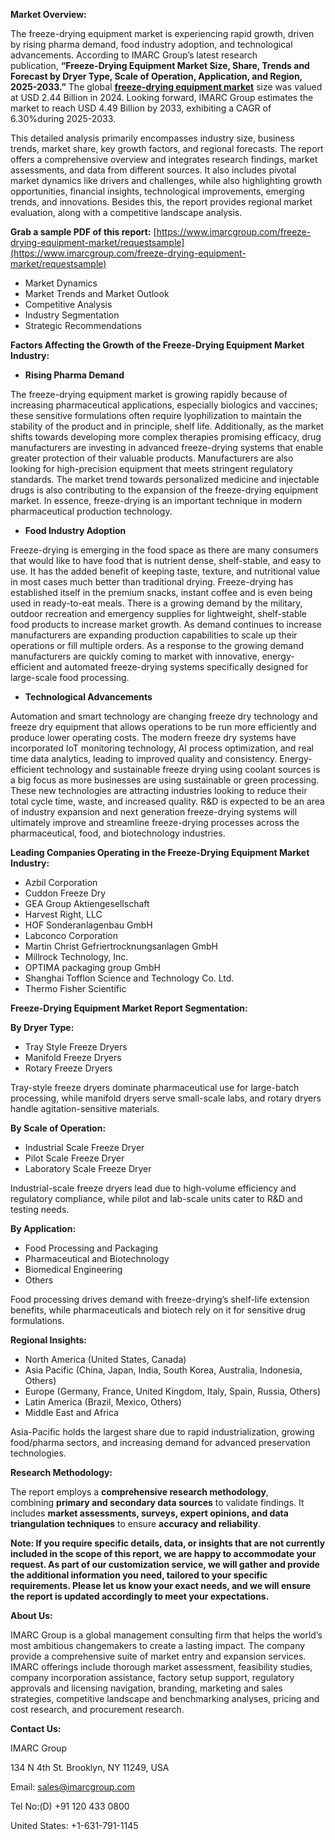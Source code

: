 **Market Overview:**

The freeze-drying equipment market is experiencing rapid growth, driven by rising pharma demand, food industry adoption, and technological advancements. According to IMARC Group’s latest research publication, **“Freeze-Drying Equipment Market Size, Share, Trends and Forecast by Dryer Type, Scale of Operation, Application, and Region, 2025-2033.”** The global **[freeze-drying equipment market](https://www.imarcgroup.com/freeze-drying-equipment-market)** size was valued at USD 2.44 Billion in 2024. Looking forward, IMARC Group estimates the market to reach USD 4.49 Billion by 2033, exhibiting a CAGR of 6.30%during 2025-2033.

This detailed analysis primarily encompasses industry size, business trends, market share, key growth factors, and regional forecasts. The report offers a comprehensive overview and integrates research findings, market assessments, and data from different sources. It also includes pivotal market dynamics like drivers and challenges, while also highlighting growth opportunities, financial insights, technological improvements, emerging trends, and innovations. Besides this, the report provides regional market evaluation, along with a competitive landscape analysis.

**Grab a sample PDF of this report:** [https://www.imarcgroup.com/freeze-drying-equipment-market/requestsample](https://www.imarcgroup.com/freeze-drying-equipment-market/requestsample)

*   Market Dynamics
*   Market Trends and Market Outlook
*   Competitive Analysis
*   Industry Segmentation
*   Strategic Recommendations

**Factors Affecting the Growth of the Freeze-Drying Equipment Market Industry:**

*   **Rising Pharma Demand**

The freeze-drying equipment market is growing rapidly because of increasing pharmaceutical applications, especially biologics and vaccines; these sensitive formulations often require lyophilization to maintain the stability of the product and in principle, shelf life. Additionally, as the market shifts towards developing more complex therapies promising efficacy, drug manufacturers are investing in advanced freeze-drying systems that enable greater protection of their valuable products. Manufacturers are also looking for high-precision equipment that meets stringent regulatory standards. The market trend towards personalized medicine and injectable drugs is also contributing to the expansion of the freeze-drying equipment market. In essence, freeze-drying is an important technique in modern pharmaceutical production technology.

*   **Food Industry Adoption**

Freeze-drying is emerging in the food space as there are many consumers that would like to have food that is nutrient dense, shelf-stable, and easy to use. It has the added benefit of keeping taste, texture, and nutritional value in most cases much better than traditional drying. Freeze-drying has established itself in the premium snacks, instant coffee and is even being used in ready-to-eat meals. There is a growing demand by the military, outdoor recreation and emergency supplies for lightweight, shelf-stable food products to increase market growth. As demand continues to increase manufacturers are expanding production capabilities to scale up their operations or fill multiple orders. As a response to the growing demand manufacturers are quickly coming to market with innovative, energy-efficient and automated freeze-drying systems specifically designed for large-scale food processing.

*   **Technological Advancements**

Automation and smart technology are changing freeze dry technology and freeze dry equipment that allows operations to be run more efficiently and produce lower operating costs. The modern freeze dry systems have incorporated IoT monitoring technology, AI process optimization, and real time data analytics, leading to improved quality and consistency. Energy-efficient technology and sustainable freeze drying using coolant sources is a big focus as more businesses are using sustainable or green processing. These new technologies are attracting industries looking to reduce their total cycle time, waste, and increased quality. R&D is expected to be an area of industry expansion and next generation freeze-drying systems will ultimately improve and streamline freeze-drying processes across the pharmaceutical, food, and biotechnology industries.

**Leading Companies Operating in the Freeze-Drying Equipment Market Industry:**

*   Azbil Corporation
*   Cuddon Freeze Dry
*   GEA Group Aktiengesellschaft
*   Harvest Right, LLC
*   HOF Sonderanlagenbau GmbH
*   Labconco Corporation
*   Martin Christ Gefriertrocknungsanlagen GmbH
*   Millrock Technology, Inc.
*   OPTIMA packaging group GmbH
*   Shanghai Tofflon Science and Technology Co. Ltd.
*   Thermo Fisher Scientific

**Freeze-Drying Equipment Market Report Segmentation:**

**By Dryer Type:**
  
*   Tray Style Freeze Dryers
*   Manifold Freeze Dryers
*   Rotary Freeze Dryers

Tray-style freeze dryers dominate pharmaceutical use for large-batch processing, while manifold dryers serve small-scale labs, and rotary dryers handle agitation-sensitive materials.

**By Scale of Operation:**

*   Industrial Scale Freeze Dryer
*   Pilot Scale Freeze Dryer
*   Laboratory Scale Freeze Dryer

Industrial-scale freeze dryers lead due to high-volume efficiency and regulatory compliance, while pilot and lab-scale units cater to R&D and testing needs.

**By Application:**

*   Food Processing and Packaging
*   Pharmaceutical and Biotechnology
*   Biomedical Engineering
*   Others

Food processing drives demand with freeze-drying’s shelf-life extension benefits, while pharmaceuticals and biotech rely on it for sensitive drug formulations.

**Regional Insights:**

*   North America (United States, Canada)
*   Asia Pacific (China, Japan, India, South Korea, Australia, Indonesia, Others)
*   Europe (Germany, France, United Kingdom, Italy, Spain, Russia, Others)
*   Latin America (Brazil, Mexico, Others)
*   Middle East and Africa

Asia-Pacific holds the largest share due to rapid industrialization, growing food/pharma sectors, and increasing demand for advanced preservation technologies.

**Research Methodology:**

The report employs a **comprehensive research methodology**, combining **primary and secondary data sources** to validate findings. It includes **market assessments, surveys, expert opinions, and data triangulation techniques** to ensure **accuracy and reliability**.

**Note: If you require specific details, data, or insights that are not currently included in the scope of this report, we are happy to accommodate your request. As part of our customization service, we will gather and provide the additional information you need, tailored to your specific requirements. Please let us know your exact needs, and we will ensure the report is updated accordingly to meet your expectations.**

**About Us:**

IMARC Group is a global management consulting firm that helps the world’s most ambitious changemakers to create a lasting impact. The company provide a comprehensive suite of market entry and expansion services. IMARC offerings include thorough market assessment, feasibility studies, company incorporation assistance, factory setup support, regulatory approvals and licensing navigation, branding, marketing and sales strategies, competitive landscape and benchmarking analyses, pricing and cost research, and procurement research.

**Contact Us:**

IMARC Group

134 N 4th St. Brooklyn, NY 11249, USA

Email: [sales@imarcgroup.com](mailto:sales@imarcgroup.com)

Tel No:(D) +91 120 433 0800

United States: +1-631-791-1145
